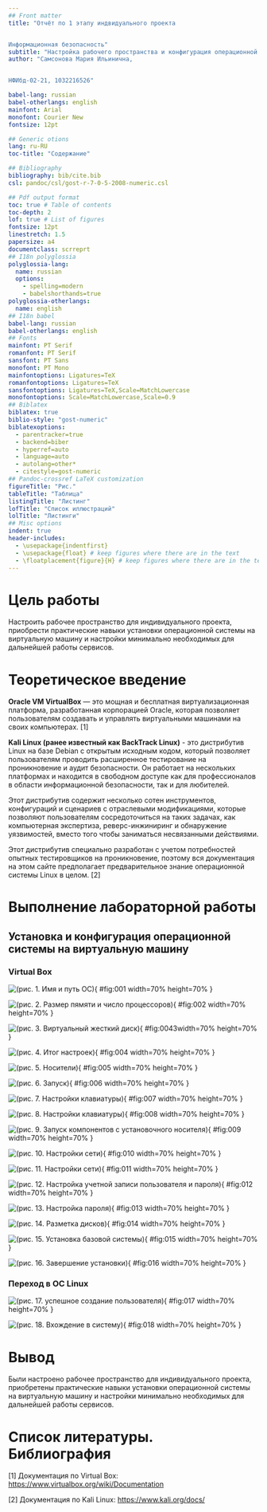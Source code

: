 ```yaml
---
## Front matter
title: "Отчёт по 1 этапу индвидуального проекта


Информационная безопасность"
subtitle: "Настройка рабочего пространства и конфигурация операционной системы на виртуальную машину."
author: "Самсонова Мария Ильинична, 


НФИбд-02-21, 1032216526"

babel-lang: russian 
babel-otherlangs: english 
mainfont: Arial 
monofont: Courier New 
fontsize: 12pt

## Generic otions
lang: ru-RU
toc-title: "Содержание"

## Bibliography
bibliography: bib/cite.bib
csl: pandoc/csl/gost-r-7-0-5-2008-numeric.csl

## Pdf output format
toc: true # Table of contents
toc-depth: 2
lof: true # List of figures
fontsize: 12pt
linestretch: 1.5
papersize: a4
documentclass: scrreprt
## I18n polyglossia
polyglossia-lang:
  name: russian
  options:
	- spelling=modern
	- babelshorthands=true
polyglossia-otherlangs:
  name: english
## I18n babel
babel-lang: russian
babel-otherlangs: english
## Fonts
mainfont: PT Serif
romanfont: PT Serif
sansfont: PT Sans
monofont: PT Mono
mainfontoptions: Ligatures=TeX
romanfontoptions: Ligatures=TeX
sansfontoptions: Ligatures=TeX,Scale=MatchLowercase
monofontoptions: Scale=MatchLowercase,Scale=0.9
## Biblatex
biblatex: true
biblio-style: "gost-numeric"
biblatexoptions:
  - parentracker=true
  - backend=biber
  - hyperref=auto
  - language=auto
  - autolang=other*
  - citestyle=gost-numeric
## Pandoc-crossref LaTeX customization
figureTitle: "Рис."
tableTitle: "Таблица"
listingTitle: "Листинг"
lofTitle: "Список иллюстраций"
lolTitle: "Листинги"
## Misc options
indent: true
header-includes:
  - \usepackage{indentfirst}
  - \usepackage{float} # keep figures where there are in the text
  - \floatplacement{figure}{H} # keep figures where there are in the text
---
```


# Цель работы

Настроить рабочее пространство для индивидуального проекта, приобрести практические навыки установки операционной системы на виртуальную машину и настройки минимально необходимых для дальнейшей работы сервисов.

# Теоретическое введение

**Oracle VM VirtualBox** — это мощная и бесплатная виртуализационная платформа, разработанная корпорацией Oracle, которая позволяет пользователям создавать и управлять виртуальными машинами на своих компьютерах. [1]

**Kali Linux (ранее известный как BackTrack Linux)** - это дистрибутив Linux на базе Debian с открытым исходным кодом, который позволяет пользователям проводить расширенное тестирование на проникновение и аудит безопасности. Он работает на нескольких платформах и находится в свободном доступе как для профессионалов в области информационной безопасности, так и для любителей.

Этот дистрибутив содержит несколько сотен инструментов, конфигураций и сценариев с отраслевыми модификациями, которые позволяют пользователям сосредоточиться на таких задачах, как компьютерная экспертиза, реверс-инжиниринг и обнаружение уязвимостей, вместо того чтобы заниматься несвязанными действиями.

Этот дистрибутив специально разработан с учетом потребностей опытных тестировщиков на проникновение, поэтому вся документация на этом сайте предполагает предварительное знание операционной системы Linux в целом. [2]

# Выполнение лабораторной работы

## Установка и конфигурация операционной системы на виртуальную машину

### Virtual Box

![(рис. 1. Имя и путь  ОС)](image/1.png){ #fig:001 width=70% height=70% }

![(рис. 2. Размер пямяти и число процессоров)](image/2.png){ #fig:002 width=70% height=70% }

![(рис. 3. Виртуальный жесткий диск)](image/3.png){ #fig:0043width=70% height=70% }

![(рис. 4. Итог настроек)](image/4.png){ #fig:004 width=70% height=70% }

![(рис. 5. Носители)](image/5.png){ #fig:005 width=70% height=70% }

![(рис. 6. Запуск)](image/6.png){ #fig:006 width=70% height=70% }

![(рис. 7. Настройки клавиатуры)](image/7.png){ #fig:007 width=70% height=70% }

![(рис. 8. Настройки клавиатуры)](image/8.png){ #fig:008 width=70% height=70% }

![(рис. 9. Запуск компонентов с установочного носителя)](image/9.png){ #fig:009 width=70% height=70% }

![(рис. 10. Настройки сети)](image/10.png){ #fig:010 width=70% height=70% }

![(рис. 11. Настройки сети)](image/11.png){ #fig:011 width=70% height=70% }

![(рис. 12. Настройка учетной записи пользователя и пароля)](image/12.png){ #fig:012 width=70% height=70% }

![(рис. 13. Настройка пароля)](image/13.png){ #fig:013 width=70% height=70% }

![(рис. 14. Разметка дисков)](image/19.png){ #fig:014 width=70% height=70% }

![(рис. 15. Установка базовой системы)](image/20.png){ #fig:015 width=70% height=70% }

![(рис. 16. Завершение установки)](image/22.png){ #fig:016 width=70% height=70% }


### Переход в ОС Linux

![(рис. 17. успешное создание пользователя)](image/24.png){ #fig:017 width=70% height=70% }

![(рис. 18. Вхождение в систему)](image/23.png){ #fig:018 width=70% height=70% }


# Вывод

Были настроено рабочее пространство для индивидуального проекта, приобретены практические навыки установки операционной системы на виртуальную машину и настройки минимально необходимых для дальнейшей работы сервисов.

# Список литературы. Библиография

[1] Документация по Virtual Box: https://www.virtualbox.org/wiki/Documentation

[2] Документация по Kali Linux: https://www.kali.org/docs/